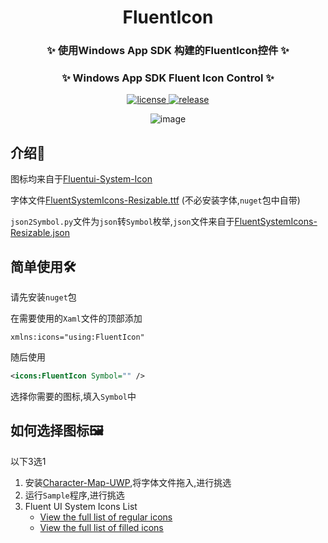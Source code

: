 <div align="center">

# FluentIcon

### ✨ 使用Windows App SDK 构建的FluentIcon控件 ✨
### ✨ Windows App SDK Fluent Icon Control ✨
</div>

<p align="center">
  <a href="https://github.com/kitUIN/FluentIcon/blob/master/LICENSE">
    <img src="https://img.shields.io/badge/license-MIT-green" alt="license">
  </a>
  <a href="https://github.com/kitUIN/FluentIcon/releases">
    <img src="https://img.shields.io/github/v/release/kitUIN/FluentIcon" alt="release">
  </a>
</p> 
<div align="center">
  
![image](https://github.com/kitUIN/FluentIcon/assets/68675068/05c85b8b-44e5-4600-bcda-ca57dab5d66c)
  
</div>

## 介绍📖
图标均来自于[Fluentui-System-Icon](https://github.com/microsoft/fluentui-system-icons)

字体文件[FluentSystemIcons-Resizable.ttf](https://github.com/microsoft/fluentui-system-icons/blob/main/fonts/FluentSystemIcons-Resizable.ttf) (不必安装字体,`nuget`包中自带)

`json2Symbol.py`文件为`json`转`Symbol`枚举,`json`文件来自于[FluentSystemIcons-Resizable.json](https://github.com/microsoft/fluentui-system-icons/blob/main/fonts/FluentSystemIcons-Resizable.json)

## 简单使用🛠️
请先安装`nuget`包

在需要使用的`Xaml`文件的顶部添加

```
xmlns:icons="using:FluentIcon"
```

随后使用

```xml
<icons:FluentIcon Symbol="" />
```

选择你需要的图标,填入`Symbol`中

## 如何选择图标🖼️
以下3选1
1. 安装[Character-Map-UWP](https://www.microsoft.com/store/apps/9wzdncrdxf41?cid=storebadge&ocid=badge),将字体文件拖入,进行挑选
2. 运行`Sample`程序,进行挑选
3. Fluent UI System Icons List
   - [View the full list of regular icons](https://github.com/microsoft/fluentui-system-icons/blob/main/icons_regular.md)
   - [View the full list of filled icons](https://github.com/microsoft/fluentui-system-icons/blob/main/icons_filled.md)


